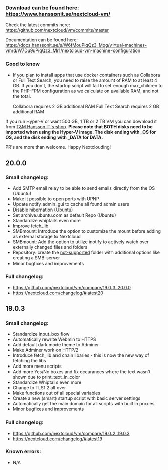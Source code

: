 ### Download can be found here: https://www.hanssonit.se/nextcloud-vm/ 

Check the latest commits here: https://github.com/nextcloud/vm/commits/master

Documentation can be found here: https://docs.hanssonit.se/s/W6fMouPiqQz3_Mog/virtual-machines-vm/d/W7Du9uPiqQz3_Mr1/nextcloud-vm-machine-configuration

### Good to know
- If you plan to install apps that use docker containers such as Collabora or Full Text Search, you need to raise the amount of RAM to at least 4 GB. If you don't, the startup script will fail to set enough max_children to the PHP-FPM configuration as we calculate on available RAM, and not the total.

    Collabora requires 2 GB additional RAM
    Full Text Search requires 2 GB additional RAM

If you run Hyper-V or want 500 GB, 1 TB or 2 TB VM you can download it from [T&M Hansson IT's shop](https://shop.hanssonit.se/product-category/virtual-machine/nextcloud/). 
**Please note that BOTH disks need to be imported when using the Hyper-V image. The disk ending with _OS for OS, and the disk ending with _DATA for DATA.**

PR's are more than welcome. Happy Nextclouding!

## 20.0.0

### Small changelog:
- Add SMTP email relay to be able to send emails directly from the OS (Ubuntu)
- Make it possible to open ports with UPNP
- Update notify_admin_gui to cache all found admin users
- Disable hibernation (Ubuntu)
- Set archive.ubuntu.com as default Repo (Ubuntu)
- Standardize whiptails even more
- Improve fetch_lib
- SMBmount: Introduce the option to customize the mount before adding as external storage to Nextcloud
- SMBmount: Add the option to utilize inotify to actively watch over externally changed files and folders
- Repository: create the [not-supported](https://github.com/nextcloud/vm/tree/master/not-supported) folder with additional options like creating a SMB-server
- Minor bugfixes and improvements

### Full changelog:
- https://github.com/nextcloud/vm/compare/19.0.3..20.0.0
- https://nextcloud.com/changelog/#latest20

## 19.0.3

### Small changelog:
- Standardize input_box flow
- Automatically rewrite Webmin to HTTPS
- Add default dark mode theme to Adminer
- Make Adminer work on HTTP/2
- Introduce fetch_lib and chain libaries - this is now the new way of fetching the libs
- Add more menu scripts
- Add more Yes/No boxes and fix occurances where the text wasn't shown due to print_text_in_color
- Standardize Whiptails even more
- Change to TLS1.2 all over
- Make functions out of all special variables
- Create a new (smart) startup script with basic server settings
- Automatically get the main domain for all scripts with built in proxies
- Minor bugfixes and improvements

### Full changelog:
- https://github.com/nextcloud/vm/compare/19.0.2..19.0.3
- https://nextcloud.com/changelog/#latest19

### Known errors:
- N/A
